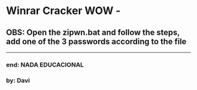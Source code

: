 # Winrar Cracker WOW - 


## OBS: Open the zipwn.bat and follow the steps, add one of the 3 passwords according to the file

---

### end: NADA EDUCACIONAL
### by: Davi 
